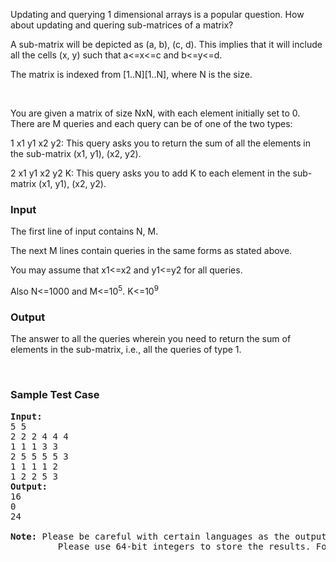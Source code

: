 <p>Updating and querying 1 dimensional arrays is a popular question. How about updating and quering sub-matrices of a matrix?</p>
<p>A sub-matrix will be depicted as (a, b), (c, d). This implies that it will include all the cells (x, y) such that a&lt;=x&lt;=c and b&lt;=y&lt;=d.</p>
<p>The matrix is indexed from [1..N][1..N], where N is the size.</p>
<p>&nbsp;</p>
<p>You are given a matrix of size NxN, with each element initially set to 0. There are M queries and each query can be of one of the two types:</p>
<p>1 x1 y1 x2 y2: This query asks you to return the sum of all the elements in the sub-matrix (x1, y1), (x2, y2).</p>
<p>2 x1 y1 x2 y2 K: This query asks you to add K to each element in the sub-matrix (x1, y1), (x2, y2).</p>
<h3>Input</h3>
<p>The first line of input contains N, M.</p>
<p>The next M lines contain queries in the same forms as stated above.</p>
<p>You may assume that x1&lt;=x2 and y1&lt;=y2 for all queries.</p>
<p>Also N&lt;=1000 and M&lt;=10<sup>5</sup>. K&lt;=10<sup>9</sup></p>
<h3>Output</h3>
<p>The answer to all the queries wherein you need to return the sum of elements in the sub-matrix, i.e., all the queries of type 1.</p>
<p>&nbsp;</p>
<h3>Sample Test Case</h3>
<pre><strong>Input:</strong>
5 5<br>2 2 2 4 4 4<br>1 1 1 3 3<br>2 5 5 5 5 3<br>1 1 1 1 2<br>1 2 2 5 3<br><strong>Output:</strong>
16<br>0<br>24<br><br><strong>Note: </strong>Please be careful with certain languages as the output may exceed the range of the data type used to store it.<br>         Please use 64-bit integers to store the results. For example, long long in C/C++.</pre>